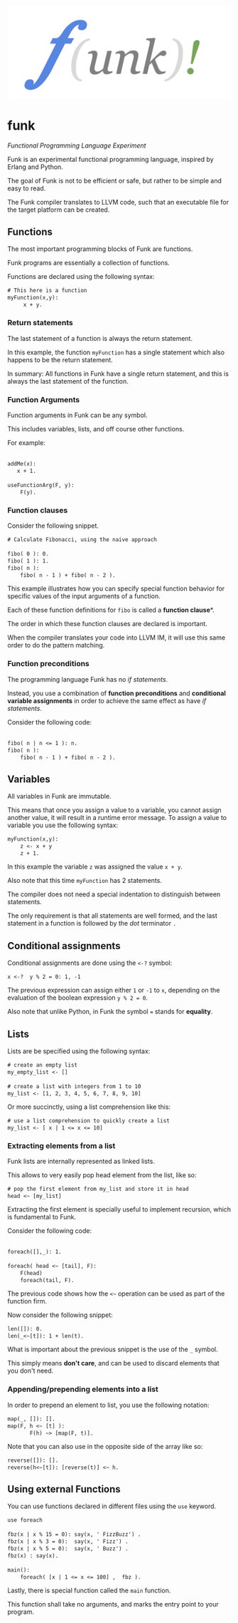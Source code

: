 
![](doc/images/funk_logo.png)

# funk
*Functional Programming Language Experiment*

Funk is an experimental functional programming language, inspired by Erlang and Python.

The goal of Funk is not to be efficient or safe, but rather to be simple and easy to read. 

The Funk compiler translates to LLVM code, such that an executable file for the target platform can be created.

## Functions

The most important programming blocks of Funk are functions.

Funk programs are essentially a collection of functions.

Functions are declared using the following syntax:
```
# This here is a function
myFunction(x,y):
     x + y.

```
### Return statements

The last statement of a function is always the return statement. 

In this example, the function ```myFunction``` has a single statement which also happens to be the return statement.

In summary: All functions in Funk have a single return statement, and this is always the last statement of the function.

### Function Arguments

Function arguments in Funk can be any symbol. 

This includes variables, lists, and off course other functions.

For example:

```

addMe(x):
   x + 1.
   
useFunctionArg(F, y):
    F(y).
```

### Function clauses

Consider the following snippet.

```
# Calculate Fibonacci, using the naive approach

fibo( 0 ): 0.
fibo( 1 ): 1.
fibo( n ):
    fibo( n - 1 ) + fibo( n - 2 ).

```
This example illustrates how you can specify special function behavior for specific values of the input arguments of a function.

Each of these function definitions for ```fibo``` is called a **function clause***.

The order in which these function clauses are declared is important. 

When the compiler translates your code into LLVM IM, it will use this same order to do the pattern matching.

### Function preconditions

The programming language Funk has no *if statements*.

Instead, you use a combination of **function preconditions** and **conditional variable assignments** in order to achieve the same effect as have *if statements*.

Consider the following code:

```

fibo( n | n <= 1 ): n.
fibo( n ):
    fibo( n - 1 ) + fibo( n - 2 ).

```



## Variables

All variables in Funk are immutable. 

This means that once you assign a value to a variable, you cannot assign another value, it will result in a runtime error message.
To assign a value to variable you use the following syntax:

```
myFunction(x,y):
    z <- x + y
    z + 1.
```

In this example the variable ```z``` was assigned the value ```x + y```.

Also note that this time ```myFunction``` has 2 statements. 

The compiler does not need a special indentation to distinguish between statements. 

The only requirement is that all statements are well formed, and the last statement in a function is followed by the *dot* terminator ```.```

## Conditional assignments

Conditional assignments are done using the ```<-?``` symbol:

```
x <-?  y % 2 = 0: 1, -1

```

The previous expression can assign either ```1``` or ```-1``` to ```x```, depending on the evaluation of the boolean expression ```y % 2 = 0```.

Also note that unlike Python, in Funk the symbol ```=``` stands for **equality**.


## Lists

Lists are be specified using the following syntax:

```
# create an empty list
my_empty_list <- []

# create a list with integers from 1 to 10
my_list <- [1, 2, 3, 4, 5, 6, 7, 8, 9, 10]
```

Or more succinctly, using a list comprehension like this:

```
# use a list comprehension to quickly create a list
my_list <- [ x | 1 <= x <= 10]

```

### Extracting elements from a list

Funk lists are internally represented as linked lists.

This allows to very easily pop  head element from the list, like so:

```
# pop the first element from my_list and store it in head
head <~ [my_list]
```

Extracting the first element is specially useful to implement recursion, which is fundamental to Funk.

Consider the following code:

```

foreach([],_): 1.

foreach( head <~ [tail], F):
    F(head)
    foreach(tail, F).

```
The previous code shows how the ```<~``` operation can be used as part of the function firm.

Now consider the following snippet:

```
len([]): 0.
len(_<~[t]): 1 + len(t).
```
What is important about the previous snippet is the use of the ```_``` symbol.

This simply means **don't care**, and can be used to discard elements that you don't need.

### Appending/prepending elements into a list

In order to prepend an element to list, you use the following notation:

```
map(_, []): [].
map(F, h <~ [t] ):
       F(h) ~> [map(F, t)]. 
```

Note that you can also use in the opposite side of the array like so:

```
reverse([]): [].
reverse(h<~[t]): [reverse(t)] <~ h.
```

## Using external Functions

You can use functions declared in different files using the ```use``` keyword.

```
use foreach

fbz(x | x % 15 = 0): say(x, ' FizzBuzz') .
fbz(x | x % 3 = 0):  say(x, ' Fizz') .
fbz(x | x % 5 = 0):  say(x, ' Buzz') .
fbz(x) : say(x).

main():
    foreach( [x | 1 <= x <= 100] ,  fbz ).
```

Lastly, there is special function called the ```main``` function.

This function shall take no arguments, and marks the entry point to your program.

